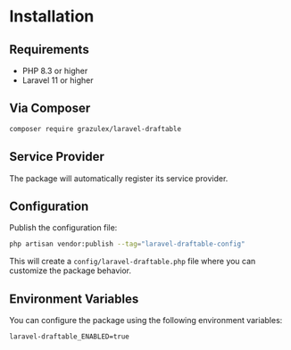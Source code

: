 # Installation

## Requirements

* PHP 8.3 or higher
* Laravel 11 or higher

## Via Composer

```bash
composer require grazulex/laravel-draftable
```

## Service Provider

The package will automatically register its service provider.

## Configuration

Publish the configuration file:

```bash
php artisan vendor:publish --tag="laravel-draftable-config"
```

This will create a `config/laravel-draftable.php` file where you can customize the package behavior.

## Environment Variables

You can configure the package using the following environment variables:

```env
laravel-draftable_ENABLED=true
```
